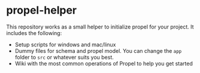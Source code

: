 # propel-helper
This repository works as a small helper to initialize propel for your project. It includes the following:

* Setup scripts for windows and mac/linux
* Dummy files for schema and propel model. You can change the `app` folder to `src` or whatever suits you best.
* Wiki with the most common operations of Propel to help you get started
